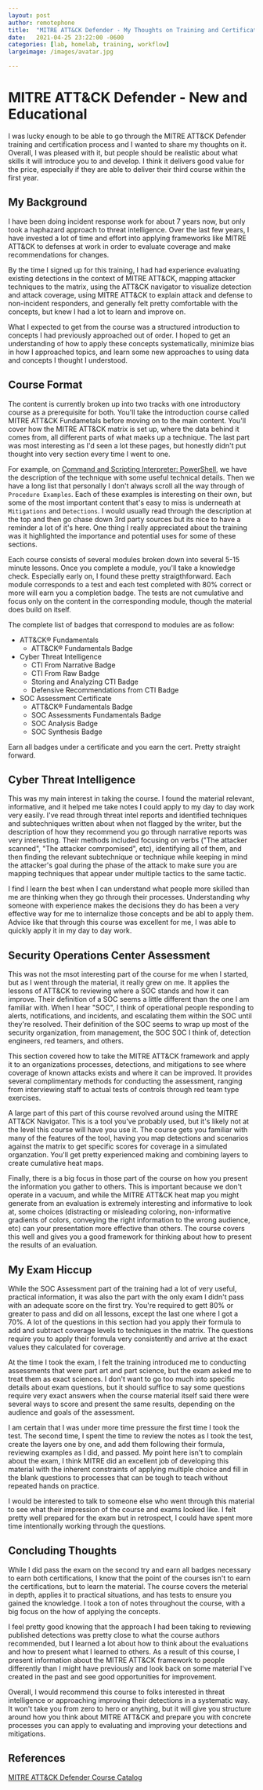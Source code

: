 ```yaml
---
layout: post
author: remotephone
title:  "MITRE ATT&CK Defender - My Thoughts on Training and Certification"
date:   2021-04-25 23:22:00 -0600
categories: [lab, homelab, training, workflow]
largeimage: /images/avatar.jpg

---
```


# MITRE ATT&CK Defender - New and Educational

I was lucky enough to be able to go through the MITRE ATT&CK Defender training and certification process and I wanted to share my thoughts on it. Overall, I was pleased with it, but people should be realistic about what skills it will introduce you to and develop. I think it delivers good value for the price, especially if they are able to deliver their third course within the first year.

## My Background

I have been doing incident response work for about 7 years now, but only took a haphazard approach to threat intelligence. Over the last few years, I have invested a lot of time and effort into applying frameworks like MITRE ATT&CK to defenses at work in order to evaluate coverage and make recommendations for changes.

By the time I signed up for this training, I had had experience evaluating existing detections in the context of MITRE ATT&CK, mapping attacker techniques to the matrix, using the ATT&CK navigator to visualize detection and attack coverage, using MITRE ATT&CK to explain attack and defense to non-incident responders, and generally felt pretty comfortable with the concepts, but knew I had a lot to learn and improve on.

What I expected to get from the course was a structured introduction to concepts I had previously approached out of order. I hoped to get an understanding of how to apply these concepts systematically, minimize bias in how I approached topics, and learn some new approaches to using data and concepts I thought I understood.

## Course Format

The content is currently broken up into two tracks with one introductory course as a prerequisite for both. You'll take the introduction course called MITRE ATT&CK Fundametals before moving on to the main content. You'll cover how the MITRE ATT&CK matrix is set up, where the data behind it comes from, all different parts of what maeks up a technique. The last part was most interesting as I'd seen a lot these pages, but honestly didn't put thought into very section every time I went to one.

For example, on [Command and Scripting Interpreter: PowerShell](https://attack.mitre.org/techniques/T1059/001/), we have the description of the technique with some useful technical details. Then we have a long list that personally I don't always scroll all the way through of `Procedure Examples`. Each of these examples is interesting on their own, but some of the most important content that's easy to miss is underneath at `Mitigations` and `Detections`. I would usually read through the description at the top and then go chase down 3rd party sources but its nice to have a reminder a lot of it's here. One thing I really appreciated about the training was it highlighted the importance and potential uses for some of these sections.

Each course consists of several modules broken down into several 5-15 minute lessons. Once you complete a module, you'll take a knowledge check. Especially early on, I found these pretty straigthforward. Each module corresponds to a test and each test completed with 80% correct or more will earn you a completion badge. The tests are not cumulative and focus only on the content in the corresponding module, though the material does build on itself.

The complete list of badges that correspond to modules are as follow:

- ATT&CK® Fundamentals  
  - ATT&CK® Fundamentals Badge  
- Cyber Threat Intelligence  
  - CTI From Narrative Badge  
  - CTI From Raw Badge  
  - Storing and Analyzing CTI Badge  
  - Defensive Recommendations from CTI Badge  
- SOC Assessment Certificate  
  - ATT&CK® Fundamentals Badge  
  - SOC Assessments Fundamentals Badge  
  - SOC Analysis Badge  
  - SOC Synthesis Badge  

Earn all badges under a certificate and you earn the cert. Pretty straight forward.

## Cyber Threat Intelligence

This was my main interest in taking the course. I found the material relevant, informative, and it helped me take notes I could apply to my day to day work very easily. I've read through threat intel reports and identified techniques and subtechniques written about when not flagged by the writer, but the description of how they recommend you go through narrative reports was very interesting. Their methods included focusing on verbs ("The attacker scanned", "The attacker comrpomised", etc), identifying all of them, and then finding the relevant subtechnique or technique while keeping in mind the attacker's goal during the phase of the attack to make sure you are mapping techniques that appear under multiple tactics to the same tactic.

I find I learn the best when I can understand what people more skilled than me are thinking when they go through their processes. Understanding why someone with experience makes the decisions they do has been a very effective way for me to internalize those concepts and be abl to apply them. Advice like that  through this course was excellent for me, I was able to quickly apply it in my day to day work.

## Security Operations Center Assessment

This was not the msot interesting part of the course for me when I started, but as I went through the material, it really grew on me. It applies the lessons of ATT&CK to reviewing where a SOC stands and how it can improve. Their definition of a SOC seems a little different than the one I am familiar with. When I hear "SOC", I think of operational people responding to alerts, notifications, and incidents, and escalating them within the SOC until they're resolved. Their definition of the SOC seems to wrap up most of the security organization, from management, the SOC SOC I think of, detection engineers, red teamers, and others.

This section covered how to take the MITRE ATT&CK framework and apply it to an organizations processes, detections, and mitigations to see where coverage of known attacks exists and where it can be improved. It provides several complimentary methods for conducting the assessment, ranging from interviewing staff to actual tests of controls through red team type exercises.

A large part of this part of this course revolved around using the MITRE ATT&CK Navigator. This is a tool you've probably used, but it's likely not at the level this course will have you use it. The course gets you familiar with many of the features of the tool, having you map detections and scenarios against the matrix to get specific scores for coverage in a simulated organzation. You'll get pretty experienced making and combining layers to create cumulative heat maps.

Finally, there is a big focus in those part of the course on how you present the information you gather to others. This is important because we don't operate in a vacuum, and while the MITRE ATT&CK heat map you might generate from an evaluation is extremely interesting and informative to look at, some choices (distracting or misleading coloring, non-informative gradients of colors, conveying the right information to the wrong audience, etc) can your presentation more effective than others. The course covers this well and gives you a good framework for thinking about how to present the results of an evaluation.

## My Exam Hiccup

While the SOC Assessment part of the training had a lot of very useful, practical information, it was also the part with the only exam I didn't pass with an adequate score on the first try. You're required to gett 80% or greater to pass and did on all lessons, except the last one where I got a 70%. A lot of the questions in this section had you apply their formula to add and subtract coverage levels to techniques in the matrix. The questions require you to apply their formula very consistently and arrive at the exact values they calculated for coverage.

At the time I took the exam, I felt the training introduced me to conducting assessments that were part art and part science, but the exam asked me to treat them as exact sciences. I don't want to go too much into specific details about exam questions, but it should suffice to say some questions require very exact answers when the course material itself said there were several ways to score and present the same results, depending on the audience and goals of the assessment.

I am certain that I was under more time pressure the first time I took the test. The second time, I spent the time to review the notes as I took the test, create the layers one by one, and add them following their formula, reviewing examples as I did, and passed. My point here isn't to complain about the exam, I think MITRE did an excellent job of developing this material with the inherent constraints of applying multiple choice and fill in the blank questions to processes that can be tough to teach without repeated hands on practice.

I would be interested to talk to someone else who went through this material to see what their impression of the course and exams looked like. I felt pretty well prepared for the exam but in retrospect, I could have spent more time intentionally working through the questions.

## Concluding Thoughts

While I did pass the exam on the second try and earn all badges necessary to earn both certifications, I know that the point of the courses isn't to earn the certifications, but to learn the material. The course covers the meterial in depth, applies it to practical situations, and has tests to ensure you gained the knowledge. I took a ton of notes throughout the course, with a big focus on the how of applying the concepts.

I feel pretty good knowing that the approach I had been taking to reviewing published detections was pretty close to what the course authors recommended, but I learned a lot about how to think about the evaluations and how to present what I learned to others. As a result of this course, I present information about the MITRE ATT&CK framework to people differently than I might have previously and look back on some material I've created in the past and see good opportunities for improvement.

Overall, I would recommend this course to folks interested in threat intelligence or approaching improving their detections in a systematic way. It won't take you from zero to hero or anything, but it will give you structure around how you think about MITRE ATT&CK and prepare you with concrete processes you can apply to evaluating and improving your detections and mitigations.

## References

[MITRE ATT&CK Defender Course Catalog](https://mad.mitre-engenuity.org/course-catalog/)
